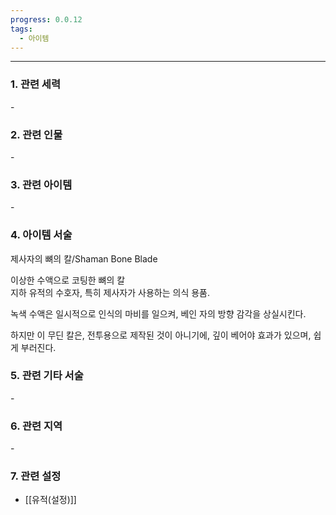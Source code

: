 ```yaml
---
progress: 0.0.12
tags:
  - 아이템
---
```

---
### 1. 관련 세력 
\-

### 2. 관련 인물
\-

### 3. 관련 아이템
\-


### 4. 아이템 서술
제사자의 뼈의 칼/Shaman Bone Blade

이상한 수액으로 코팅한 뼈의 칼  
지하 유적의 수호자, 특히 제사자가 사용하는 의식 용품.  
  
녹색 수액은 일시적으로 인식의 마비를 일으켜, 베인 자의 방향 감각을 상실시킨다.  
  
하지만 이 무딘 칼은, 전투용으로 제작된 것이 아니기에, 깊이 베어야 효과가 있으며, 쉽게 부러진다.

### 5. 관련 기타 서술
\-

### 6. 관련 지역
\-

### 7. 관련 설정
- [[유적(설정)]]